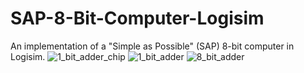 # SAP-8-Bit-Computer-Logisim
An implementation of a "Simple as Possible" (SAP) 8-bit computer in Logisim.
![1_bit_adder_chip](https://github.com/user-attachments/assets/bd118b11-907d-4301-ba92-08ef2066604e)
![1_bit_adder](https://github.com/user-attachments/assets/3a8db4a7-1082-423a-9198-bc56cb20d9e2)
![8_bit_adder](https://github.com/user-attachments/assets/f7a43040-eab5-4eb1-aec6-6a8878e6b319)
